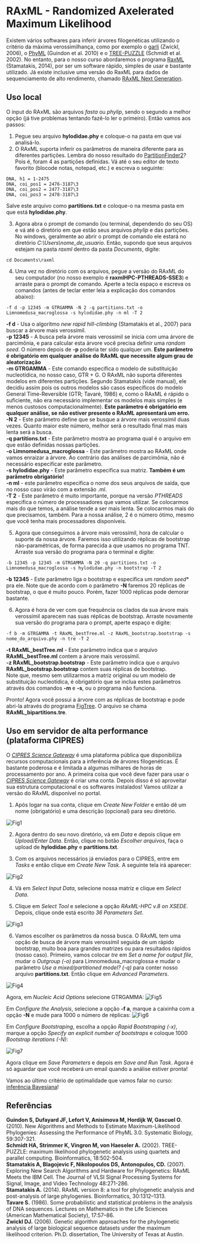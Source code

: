 # RAxML - Randomized Axelerated Maximum Likelihood

Existem vários softwares para inferir árvores filogenéticas utilizando o critério da máxima verossimilhança, como por exemplo o [garli](https://code.google.com/archive/p/garli/downloads) (Zwickl, 2006), o [PhyML](http://www.atgc-montpellier.fr/phyml/) (Guindon et al. 2010) e o [TREE-PUZZLE](http://www.tree-puzzle.de/) (Schmidt et al. 2002). No entanto, para o nosso curso abordaremos o programa [RaxML](https://github.com/stamatak/standard-RAxML) (Stamatakis, 2014), por ser um software rápido, simples de usar e bastante utilizado. Já existe inclusive uma versão do RaxML para dados de sequenciamento de alto rendimento, chamado [RAxML Next Generation](https://github.com/amkozlov/raxml-ng).

## Uso local

O input do RAxML são arquivos *fasta* ou *phylip*, sendo o segundo a melhor opção (já tive problemas tentando fazê-lo ler o primeiro). Então vamos aos passos:

1) Pegue seu arquivo **hylodidae.phy** e coloque-o na pasta em que vai analisá-lo. 
2) O RAxML suporta inferir os parâmetros de maneira diferente para as diferentes partições. Lembra do nosso resultado do [PartitionFinder2](https://pedrotaucce.github.io/filogenia/selecaodemodelos)? Pois é, foram 4 as partições definidas. Vá até o seu editor de texto favorito (blocode notas, notepad, etc.) e escreva o seguinte:
```
DNA, h1 = 1-2475
DNA, coi_pos1 = 2476-3187\3
DNA, coi_pos2 = 2477-3187\3
DNA, coi_pos3 = 2478-3187\3
```
Salve este arquivo como **partitions.txt** e coloque-o na mesma pasta em que está **hylodidae.phy**.

3) Agora abra o prompt de comando (ou terminal, dependendo do seu OS) e vá até o diretório em que estão seus arquivos *phylip* e das partições. No windows, geralmente ao abrir o prompt de comando ele estará no diretório *C:\Users\nome_de_usuario*. Então, supondo que seus arquivos estejam na pasta *raxml* dentro da pasta *Documents*, digite:
```
cd Documents\raxml
```
4) Uma vez no diretório com os arquivos, pegue a versão do RAxML do seu computador (no nosso exemplo é **raxmlHPC-PTHREADS-SSE3**) e arraste para o prompt de comando. Aperte a tecla espaço e escreva os comandos (antes de teclar enter leia a explicação dos comandos abaixo):
```
-f d -p 12345 -m GTRGAMMA -N 2 -q partitions.txt -o Limnomedusa_macroglossa -s hylodidae.phy -n ml -T 2
```
**-f d** - Usa o algoritmo *new rapid hill-climbing* (Stamatakis et al., 2007) para buscar a árvore mais verossímil.<br>
**-p 12345** - A busca pela árvore mais verossímil se inicia com uma árvore de parcimônia, e para calcular esta árvore você precisa definir uma *random seed*. O número depois de **-p** poderia ter sido qualquer um. **Este parâmetro é obrigatório em qualquer análise do RAxML que necessite algum grau de aleatorização**<br>
**-m GTRGAMMA** - Este comando especifica o modelo de substituição nucleotídica, no nosso caso, GTR + G. O RAxML não suporta diferentes modelos em diferentes partições. Segundo Stamatakis (vide manual), ele decidiu assim pois os outros modelos são casos específicos do modelo General Time-Reversible (GTR; Tavaré, 1986) e, como o RAxML é rápido o suficiente, não era necessário implementar os modelos mais simples (e menos custosos computacionalmente). **Este parâmetro é obrigatório em qualquer análise, se não estiver presente o RAxML apresentará um erro.**<br>
**-N 2** - Este parâmetro define que se busque a árvore mais verossímil duas vezes. Quanto maior este número, melhor será o resultado final mas mais lenta será a busca.<br>
**-q partitions.txt** - Este parâmetro mostra ao programa qual é o arquivo em que estão definidas nossas partições. <br>
**-o Limnomedusa_macroglossa** - Este parâmetro mostra ao RAxML onde vamos enraizar a árvore. Ao contrário das análises de parcimônia, não é necessário especificar este parâmetro.<br>
**-s hylodidae.phy** - Este parâmetro especifica sua matriz. **Também é um parâmetro obrigatório!**<br>
**-n ml** - este parâmetro especifica o nome dos seus arquivos de saída, que no nosso caso virão com a extensão *.ml*.<br>
**-T 2** - Este parâmetro é muito importante, porque na versão *PTHREADS* especifica o número de processadores que vamos utilizar. Se colocarmos mais do que temos, a análise tende a ser mais lenta. Se colocarmos mais do que precisamos, também. Para a nossa análise, 2 é o número ótimo, mesmo que você tenha mais processadores disponíveis.<br>

5) Agora que conseguimos a árvore mais verossímil, hora de calcular o suporte da nossa árvore. Faremos isso utilizando réplicas de bootstrap não-paramétricas, de forma parecida a que usamos no programa TNT. Arraste sua versão do programa para o terminal e digite:
```
-b 12345 -p 12345 -m GTRGAMMA -N 20 -q partitions.txt -o Limnomedusa_macroglossa -s hylodidae.phy -n bootstrap -T 2
```
**-b 12345** - Este parâmetro liga o bootstrap e especifica um *random seed** pra ele. Note que de acordo com o parâmetro **-N** faremos 20 réplicas de bootstrap, o que é muito pouco. Porém, fazer 1000 réplicas pode demorar bastante.<br>

6) Agora é hora de ver com que frequência os clados da sua árvore mais verossímil aparecem nas suas réplicas de bootstrap. Arraste novamente sua versão do programa para o prompt, aperte espaço e digite:
```
-f b -m GTRGAMMA -t RAxML_bestTree.ml -z RAxML_bootstrap.bootstrap -s nome_do_arquivo.phy -n tre -T 2
```
**-t RAxML_bestTree.ml** - Este parâmetro indica que o arquivo **RAxML_bestTree.ml** contem a árvore mais verossímil.<br>
**-z RAxML_bootstrap.bootstrap** - Este parâmetro indica que o arquivo **RAxML_bootstrap.bootstrap** contem suas réplicas de bootstrap.<br>
Note que, mesmo sem utilizarmos a matriz original ou um modelo de substituição nucleotídica, é obrigatório que se inclua estes parâmetros através dos comandos **-m** e **-s**, ou o programa não funciona.

Pronto! Agora você possui a árvore com as réplicas de bootstrap e pode abri-la através do programa [FigTree](https://github.com/rambaut/figtree/releases). O arquivo se chama **RAxML_bipartitions.tre**.

## Uso em servidor de alta performance (plataforma CIPRES)

O [*CIPRES Science Gateway*](http://www.phylo.org/) é uma plataforma pública que disponibiliza recursos computacionais para a inferência de árvores filogenéticas. É bastante poderosa e é limitada a algumas milhares de horas de processamento por ano. A primeira coisa que você deve fazer para usar o [*CIPRES Science Gateway*](http://www.phylo.org/) é criar uma conta. Depois disso é só aproveitar sua estrutura computacional e os softwares instalados! Vamos utilizar a versão do RAxML disponível no portal.

1) Após logar na sua conta, clique em *Create New Folder* e então dê um nome (obrigatório) e uma descrição (opcional) para seu diretório.

![Fig1](https://github.com/pedrotaucce/filogenia/blob/master/figures/fig_01_ml.png?raw=true)

2) Agora dentro do seu novo diretório, vá em *Data* e depois clique em *Upload/Enter Data*. Então, clique no botão *Escolher arquivos*, faça o upload de **hylodidae.phy** e **partitions.txt**.

3) Com os arquivos necessários já enviados para o CIPRES, entre em *Tasks* e então clique em *Create New Task*. A seguinte tela irá aparecer:

![Fig2](https://github.com/pedrotaucce/filogenia/blob/master/figures/fig_02_ml.png?raw=true)

4) Vá em *Select Input Data*, selecione nossa matriz e clique em *Select Data*.

5) Clique em *Select Tool* e selecione a opção *RAxML-HPC v.8 on XSEDE*. Depois, clique onde está escrito *36 Parameters Set*.

![Fig3](https://github.com/pedrotaucce/filogenia/blob/master/figures/fig_03_ml.png?raw=true)

6) Vamos escolher os parâmetros da nossa busca. O RAxML tem uma opção de busca de árvore mais verossímil seguida de um rápido bootstrap, muito boa para grandes matrizes ou para resultados rápidos (nosso caso). Primeiro, vamos colocar *tre* em *Set a name for output file*, mudar o *Outgroup (-o)* para Limnomedusa_macroglossa e mudar o parâmetro *Use a mixed/partitioned model? (-q)* para conter nosso arquivo **partitions.txt**. Então clique em *Advanced Parameters*.

![Fig4](https://github.com/pedrotaucce/filogenia/blob/master/figures/fig_04_ml.png?raw=true)

Agora, em *Nucleic Acid Options* selecione GTRGAMMA:
![Fig5](https://github.com/pedrotaucce/filogenia/blob/master/figures/fig_05_ml.png?raw=true)

Em *Configure the Analysis*, selecione a opção **-f a**, marque a caixinha com a opção **-N** e mude para 1000 o número de réplicas:
![Fig6](https://github.com/pedrotaucce/filogenia/blob/master/figures/fig_06_ml.png?raw=true)

Em *Configure Bootstraping*, escolha a opção *Rapid Bootstraping (-x)*, marque a opção *Specify an explicit number of bootstraps* e coloque 1000 *Bootstrap iterations (-N)*:

![Fig7](https://github.com/pedrotaucce/filogenia/blob/master/figures/fig_07_ml.png?raw=true)

Agora clique em *Save Parameters* e depois em *Save and Run Task*. Agora é só aguardar que você receberá um email quando a análise estiver pronta!

Vamos ao último critério de optimalidade que vamos falar no curso: [inferência Bayesiana](https://pedrotaucce.github.io/filogenia/bayesiana)!



## Referências

**Guindon S, Dufayard JF, Lefort V, Anisimova M, Hordijk W, Gascuel O.** (2010). New Algorithms and Methods to Estimate Maximum-Likelihood Phylogenies: Assessing the Performance of PhyML 3.0. Systematic Biology, 59:307-321.<br>
**Schmidt HA, Strimmer K, Vingron M, von Haeseler A.** (2002). TREE-PUZZLE: maximum likelihood phylogenetic analysis using quartets and parallel computing. Bioinformatics, 18:502-504.<br>
**Stamatakis A, Blagojevic F, Nikolopoulos DS, Antonopulos, CD.** (2007). Exploring New Search Algorithms and Hardware for Phylogenetics:
RAxML Meets the IBM Cell. The Journal of VLSI Signal Processing Systems for Signal, Image, and Video Technology 48:271-286.<br> 
**Stamatakis A.** (2014). RAxML version 8: a tool for phylogenetic analysis and post-analysis of large phylogenies. Bioinformatics, 30:1312–1313.<br>
**Tavare S.** (1986). Some probabilistic and statistical problems in the analysis of DNA sequences. Lectures on Mathematics in the Life Sciences (American Mathematical Society), 17:57–86.<br>
**Zwickl DJ.** (2006). Genetic algorithm approaches for the phylogenetic analysis of large biological sequence datasets under the maximum likelihood criterion. Ph.D. dissertation, The University of Texas at Austin.<br>
